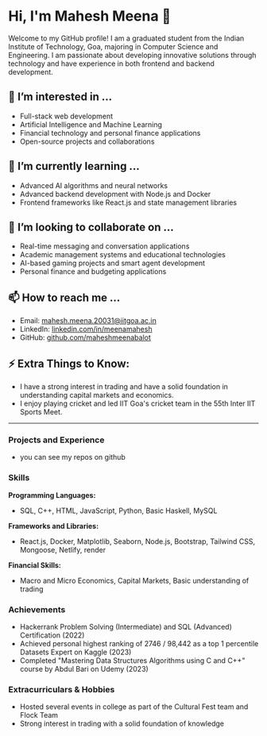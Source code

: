 # Hi, I'm Mahesh Meena 👋

Welcome to my GitHub profile! I am a graduated student from the Indian Institute of Technology, Goa, majoring in Computer Science and Engineering. I am passionate about developing innovative solutions through technology and have experience in both frontend and backend development.

## 👀 I’m interested in ...
- Full-stack web development
- Artificial Intelligence and Machine Learning
- Financial technology and personal finance applications
- Open-source projects and collaborations

## 🌱 I’m currently learning ...
- Advanced AI algorithms and neural networks
- Advanced backend development with Node.js and Docker
- Frontend frameworks like React.js and state management libraries

## 💞️ I’m looking to collaborate on ...
- Real-time messaging and conversation applications
- Academic management systems and educational technologies
- AI-based gaming projects and smart agent development
- Personal finance and budgeting applications

## 📫 How to reach me ...
- Email: [mahesh.meena.20031@iitgoa.ac.in](mailto:mahesh.meena.20031@iitgoa.ac.in)
- LinkedIn: [linkedin.com/in/meenamahesh](https://www.linkedin.com/in/meenamahesh/)
- GitHub: [github.com/maheshmeenabalot](https://github.com/maheshmeenabalot)

## ⚡ Extra Things to Know:
- I have a strong interest in trading and have a solid foundation in understanding capital markets and economics.
- I enjoy playing cricket and led IIT Goa's cricket team in the 55th Inter IIT Sports Meet.

---

### Projects and Experience
- you can see my repos on github


### Skills

**Programming Languages:**
- SQL, C++, HTML, JavaScript, Python, Basic Haskell, MySQL

**Frameworks and Libraries:**
- React.js, Docker, Matplotlib, Seaborn, Node.js, Bootstrap, Tailwind CSS, Mongoose, Netlify, render

**Financial Skills:**
- Macro and Micro Economics, Capital Markets, Basic understanding of trading

### Achievements
- Hackerrank Problem Solving (Intermediate) and SQL (Advanced) Certification (2022)
- Achieved personal highest ranking of 2746 / 98,442 as a top 1 percentile Datasets Expert on Kaggle (2023)
- Completed "Mastering Data Structures Algorithms using C and C++" course by Abdul Bari on Udemy (2023)

### Extracurriculars & Hobbies
- Hosted several events in college as part of the Cultural Fest team and Flock Team
- Strong interest in trading with a solid foundation of knowledge

<!---
maheshmeenabalot/maheshmeenabalot is a ✨ special ✨ repository because its `README.md` (this file) appears on your GitHub profile.
You can click the Preview link to take a look at your changes.
--->
